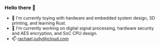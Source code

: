 ### Hello there 🚀
- 🌱 I'm currently toying with hardware and embedded system design, 3D printing, and learning Rust.
- 🔭 I'm currently working on digital signal processing, hardware security and AES encryption, and SoC CPU design.
- 📫 rachael.judy@icloud.com

<!--
**rjudy1/rjudy1** is a ✨ _special_ ✨ repository because its `README.md` (this file) appears on your GitHub profile.

Here are some ideas to get you started:

- 🔭 I’m currently working on ...
- 🌱 I’m currently learning ...
- 👯 I’m looking to collaborate on ...
- 🤔 I’m looking for help with ...
- 💬 Ask me about ...
- 📫 How to reach me: ...
- 😄 Pronouns: ...
- ⚡ Fun fact: ...
-->

